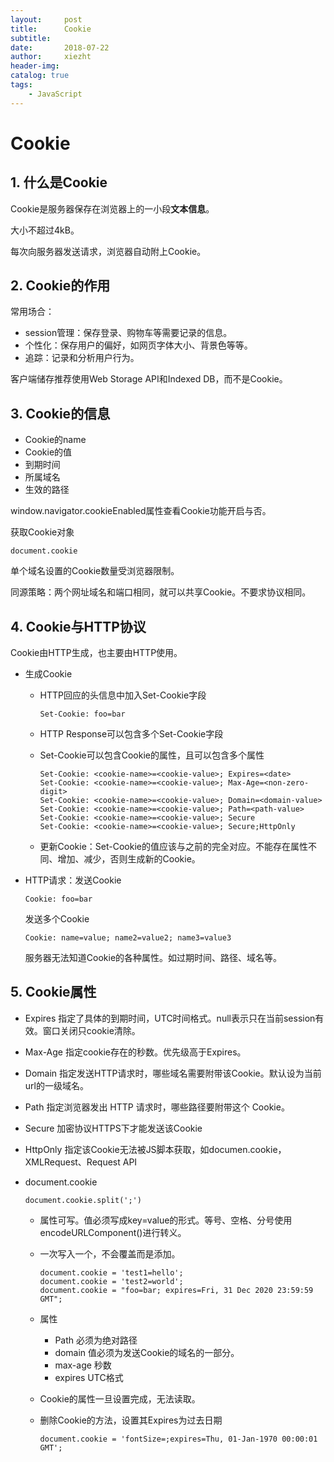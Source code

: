 ```yaml
---
layout:     post
title:      Cookie
subtitle:   
date:       2018-07-22
author:     xiezht
header-img: 
catalog: true
tags: 
    - JavaScript
---
```


# Cookie

## 1. 什么是Cookie

Cookie是服务器保存在浏览器上的一小段**文本信息**。

大小不超过4kB。

每次向服务器发送请求，浏览器自动附上Cookie。

## 2. Cookie的作用

常用场合：
* session管理：保存登录、购物车等需要记录的信息。
* 个性化：保存用户的偏好，如网页字体大小、背景色等等。
* 追踪：记录和分析用户行为。

客户端储存推荐使用Web Storage API和Indexed DB，而不是Cookie。

## 3. Cookie的信息

* Cookie的name
* Cookie的值
* 到期时间
* 所属域名
* 生效的路径

window.navigator.cookieEnabled属性查看Cookie功能开启与否。

获取Cookie对象
    
    document.cookie

单个域名设置的Cookie数量受浏览器限制。

同源策略：两个网址域名和端口相同，就可以共享Cookie。不要求协议相同。

## 4. Cookie与HTTP协议

Cookie由HTTP生成，也主要由HTTP使用。

* 生成Cookie

    * HTTP回应的头信息中加入Set-Cookie字段

        ```
        Set-Cookie: foo=bar
        ```

    * HTTP Response可以包含多个Set-Cookie字段
    * Set-Cookie可以包含Cookie的属性，且可以包含多个属性

        ```
        Set-Cookie: <cookie-name>=<cookie-value>; Expires=<date>
        Set-Cookie: <cookie-name>=<cookie-value>; Max-Age=<non-zero-digit>
        Set-Cookie: <cookie-name>=<cookie-value>; Domain=<domain-value>
        Set-Cookie: <cookie-name>=<cookie-value>; Path=<path-value>
        Set-Cookie: <cookie-name>=<cookie-value>; Secure
        Set-Cookie: <cookie-name>=<cookie-value>; Secure;HttpOnly
        ```
    * 更新Cookie：Set-Cookie的值应该与之前的完全对应。不能存在属性不同、增加、减少，否则生成新的Cookie。

* HTTP请求：发送Cookie

    ```
    Cookie: foo=bar
    ```

    发送多个Cookie

    ```
    Cookie: name=value; name2=value2; name3=value3
    ```
    
    服务器无法知道Cookie的各种属性。如过期时间、路径、域名等。

## 5. Cookie属性

* Expires 指定了具体的到期时间，UTC时间格式。null表示只在当前session有效。窗口关闭只cookie清除。
* Max-Age 指定cookie存在的秒数。优先级高于Expires。

* Domain 指定发送HTTP请求时，哪些域名需要附带该Cookie。默认设为当前url的一级域名。
* Path 指定浏览器发出 HTTP 请求时，哪些路径要附带这个 Cookie。

* Secure 加密协议HTTPS下才能发送该Cookie
* HttpOnly 指定该Cookie无法被JS脚本获取，如documen.cookie，XMLRequest、Request API

* document.cookie

    ```
    document.cookie.split(';')
    ```

    + 属性可写。值必须写成key=value的形式。等号、空格、分号使用encodeURLComponent()进行转义。
    + 一次写入一个，不会覆盖而是添加。

        ```
        document.cookie = 'test1=hello';
        document.cookie = 'test2=world';
        document.cookie = "foo=bar; expires=Fri, 31 Dec 2020 23:59:59 GMT";
        ```
    
    + 属性
        - Path 必须为绝对路径
        - domain 值必须为发送Cookie的域名的一部分。
        - max-age 秒数
        - expires UTC格式

    + Cookie的属性一旦设置完成，无法读取。
    + 删除Cookie的方法，设置其Expires为过去日期

        ```
        document.cookie = 'fontSize=;expires=Thu, 01-Jan-1970 00:00:01 GMT';
        ```








    

